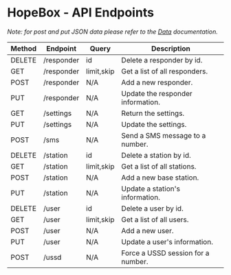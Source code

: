 # HopeBox - API Endpoints

_Note: for post and put JSON data please refer to the [Data](DATA.md) documentation._

| Method | Endpoint | Query | Description |
|---|---|---|---|
| DELETE | /responder | id | Delete a responder by id. |
| GET | /responder | limit,skip | Get a list of all responders. |
| POST | /responder | N/A | Add a new responder. |
| PUT | /responder | N/A | Update the responder information. |
| GET | /settings | N/A | Return the settings. |
| PUT | /settings | N/A | Update the settings. |
| POST | /sms | N/A | Send a SMS message to a number. |
| DELETE | /station | id | Delete a station by id. |
| GET | /station | limit,skip | Get a list of all stations. |
| POST | /station | N/A | Add a new base station. |
| PUT | /station | N/A | Update a station's information. |
| DELETE | /user | id | Delete a user by id. |
| GET | /user | limit,skip | Get a list of all users. |
| POST | /user | N/A | Add a new user. |
| PUT | /user | N/A | Update a user's information. |
| POST | /ussd | N/A | Force a USSD session for a number. |
